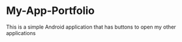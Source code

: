 # My-App-Portfolio
This is a simple Android application that has buttons to open my other applications
